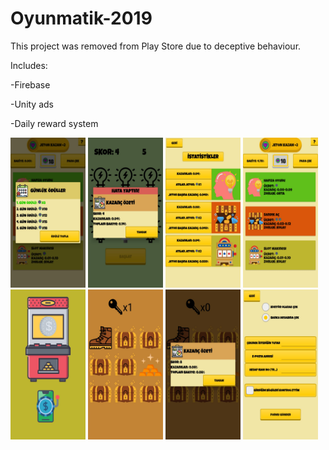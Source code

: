 # Oyunmatik-2019
This project was removed from Play Store due to deceptive behaviour.

Includes:

-Firebase

-Unity ads

-Daily reward system


<img src="https://github.com/okanseref/Oyunmatik-2019/blob/main/Screenshots/8.jpeg" width="120" height="240">
<img src="https://github.com/okanseref/Oyunmatik-2019/blob/main/Screenshots/1.jpeg" width="120" height="240">
<img src="https://github.com/okanseref/Oyunmatik-2019/blob/main/Screenshots/2.jpeg" width="120" height="240">
<img src="https://github.com/okanseref/Oyunmatik-2019/blob/main/Screenshots/3.jpeg" width="120" height="240">
<img src="https://github.com/okanseref/Oyunmatik-2019/blob/main/Screenshots/4.jpeg" width="120" height="240">
<img src="https://github.com/okanseref/Oyunmatik-2019/blob/main/Screenshots/5.jpeg" width="120" height="240">
<img src="https://github.com/okanseref/Oyunmatik-2019/blob/main/Screenshots/6.jpeg" width="120" height="240">
<img src="https://github.com/okanseref/Oyunmatik-2019/blob/main/Screenshots/7.jpeg" width="120" height="240">

